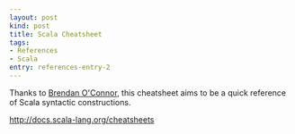 ```yaml
---
layout: post
kind: post
title: Scala Cheatsheet
tags:
- References
- Scala
entry: references-entry-2
---
```

<p>Thanks to <a href="http://brenocon.com/" target="_blank">Brendan O'Connor</a>, this cheatsheet aims to be a quick reference of Scala syntactic constructions.</p>
<p><a href="http://docs.scala-lang.org/cheatsheets/" target="_blank">http://docs.scala-lang.org/cheatsheets</a></p>